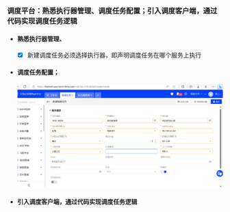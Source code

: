 ### 调度平台：熟悉执行器管理、调度任务配置；引入调度客户端，通过代码实现调度任务逻辑

- #### 熟悉执行器管理、

  - [x] 新建调度任务必须选择执行器，即声明调度任务在哪个服务上执行

- #### 调度任务配置；

  ![](./images/调度任务.png)

- #### 引入调度客户端，通过代码实现调度任务逻辑

